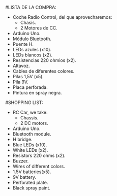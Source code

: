 #LISTA DE LA COMPRA:

- Coche Radio Control, del que aprovecharemos:
  - Chasis.
  - 2 Motores de CC.
- Arduino Uno.
- Módulo Bluetooth.
- Puente H.
- LEDs azules (x10).
- LEDs blancos (x2).
- Resistencias 220 ohmios (x2).
- Altavoz.
- Cables de diferentes colores.
- Pilas 1,5V (x5).
- Pila 9V.
- Placa perforada.
- Pintura en spray negra.

#SHOPPING LIST:

- RC Car, we take:
  - Chassis.
  - 2 DC motors.
- Arduino Uno.
- Bluetooth module.
- H bridge.
- Blue LEDs (x10).
- White LEDs (x2).
- Resistors 220 ohms (x2).
- Buzzer.
- Wires of different colors.
- 1.5V batteries(x5).
- 9V battery.
- Perforated plate.
- Black spray paint.
